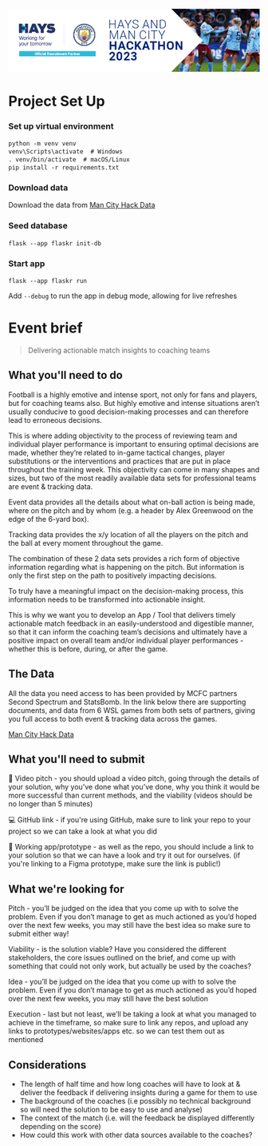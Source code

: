 ![Hays and Man City Hackathon 2023 Banner](data/images/banner.png)

# Project Set Up

### Set up virtual environment

```shell
python -m venv venv
venv\Scripts\activate  # Windows
. venv/bin/activate  # macOS/Linux
pip install -r requirements.txt
```

### Download data

Download the data from [Man City Hack Data](https://drive.google.com/drive/folders/1cGrTtDJXq5otTa-mh2sB4ApTdjKMcwk7)

### Seed database

```shell
flask --app flaskr init-db
```

### Start app

```shell
flask --app flaskr run
```

Add `--debug` to run the app in debug mode, allowing for live refreshes

# Event brief

> Delivering actionable match insights to coaching teams

## What you'll need to do

Football is a highly emotive and intense sport, not only for fans and players, but for coaching teams also. But highly emotive and intense situations aren’t usually conducive to good decision-making processes and can therefore lead to erroneous decisions.

This is where adding objectivity to the process of reviewing team and individual player performance is important to ensuring optimal decisions are made, whether they’re related to in-game tactical changes, player substitutions or the interventions and practices that are put in place throughout the training week. This objectivity can come in many shapes and sizes, but two of the most readily available data sets for professional teams are event & tracking data.

Event data provides all the details about what on-ball action is being made, where on the pitch and by whom (e.g. a header by Alex Greenwood on the edge of the 6-yard box).

Tracking data provides the x/y location of all the players on the pitch and the ball at every moment throughout the game.

The combination of these 2 data sets provides a rich form of objective information regarding what is happening on the pitch. But information is only the first step on the path to positively impacting decisions.

To truly have a meaningful impact on the decision-making process, this information needs to be transformed into actionable insight.

This is why we want you to develop an App / Tool that delivers timely actionable match feedback in an easily-understood and digestible manner, so that it can inform the coaching team’s decisions and ultimately have a positive impact on overall team and/or individual player performances - whether this is before, during, or after the game.


## The Data

All the data you need access to has been provided by MCFC partners Second Spectrum and StatsBomb. In the link below there are supporting documents, and data from 6 WSL games from both sets of partners, giving you full access to both event & tracking data across the games.

[Man City Hack Data](https://drive.google.com/drive/folders/1cGrTtDJXq5otTa-mh2sB4ApTdjKMcwk7)


## What you'll need to submit

🎥 Video pitch - you should upload a video pitch, going through the details of your solution, why you’ve done what you’ve done, why you think it would be more successful than current methods, and the viability (videos should be no longer than 5 minutes)

💻 GitHub link - if you're using GitHub, make sure to link your repo to your project so we can take a look at what you did

🚀 Working app/prototype - as well as the repo, you should include a link to your solution so that we can have a look and try it out for ourselves. (if you're linking to a Figma prototype, make sure the link is public!)


## What we're looking for

Pitch - you’ll be judged on the idea that you come up with to solve the problem. Even if you don’t manage to get as much actioned as you’d hoped over the next few weeks, you may still have the best idea so make sure to submit either way!

Viability - is the solution viable? Have you considered the different stakeholders, the core issues outlined on the brief, and come up with something that could not only work, but actually be used by the coaches?

Idea - you’ll be judged on the idea that you come up with to solve the problem. Even if you don’t manage to get as much actioned as you’d hoped over the next few weeks, you may still have the best solution

Execution - last but not least, we’ll be taking a look at what you managed to achieve in the timeframe, so make sure to link any repos, and upload any links to prototypes/websites/apps etc. so we can test them out as mentioned


## Considerations

- The length of half time and how long coaches will have to look at & deliver the feedback if delivering insights during a game for them to use
- The background of the coaches (i.e possibly no technical background so will need the solution to be easy to use and analyse)
- The context of the match (i.e. will the feedback be displayed differently depending on the score)
- How could this work with other data sources available to the coaches?